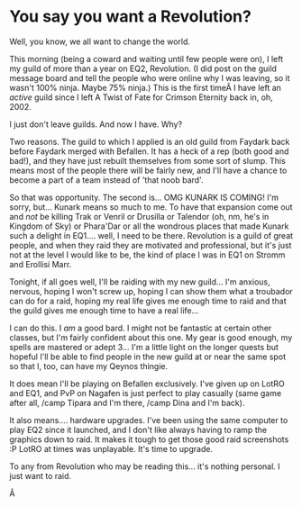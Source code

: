 # You say you want a Revolution?

Well, you know, we all want to change the world.

This morning (being a coward and waiting until few people were on), I left my guild of more than a year on EQ2, Revolution. (I did post on the guild message board and tell the people who were online why I was leaving, so it wasn't 100% ninja. Maybe 75% ninja.) This is the first timeÂ I have left an *active* guild since I left A Twist of Fate for Crimson Eternity back in, oh, 2002.

I just don't leave guilds. And now I have. Why?



Two reasons. The guild to which I applied is an old guild from Faydark back before Faydark merged with Befallen. It has a heck of a rep (both good and bad!), and they have just rebuilt themselves from some sort of slump. This means most of the people there will be fairly new, and I'll have a chance to become a part of a team instead of 'that noob bard'.

So that was opportunity. The second is... OMG KUNARK IS COMING! I'm sorry, but... Kunark means so much to me. To have that expansion come out and *not* be killing Trak or Venril or Drusilla or Talendor (oh, nm, he's in Kingdom of Sky) or Phara'Dar or all the wondrous places that made Kunark such a delight in EQ1.... well, I need to be there. Revolution is a guild of great people, and when they raid they are motivated and professional, but it's just not at the level I would like to be, the kind of place I was in EQ1 on Stromm and Erollisi Marr.

Tonight, if all goes well, I'll be raiding with my new guild... I'm anxious, nervous, hoping I won't screw up, hoping I can show them what a troubador can do for a raid, hoping my real life gives me enough time to raid and that the guild gives me enough time to have a real life...

I can do this. I *am* a good bard. I might not be fantastic at certain other classes, but I'm fairly confident about this one. My gear is good enough, my spells are mastered or adept 3... I'm a little light on the longer quests but hopeful I'll be able to find people in the new guild at or near the same spot so that I, too, can have my Qeynos thingie.

It does mean I'll be playing on Befallen exclusively. I've given up on LotRO and EQ1, and PvP on Nagafen is just perfect to play casually (same game after all, /camp Tipara and I'm there, /camp Dina and I'm back).

It also means.... hardware upgrades. I've been using the same computer to play EQ2 since it launched, and I don't like always having to ramp the graphics down to raid. It makes it tough to get those good raid screenshots :P LotRO at times was unplayable. It's time to upgrade.

To any from Revolution who may be reading this... it's nothing personal. I just want to raid.

Â 
